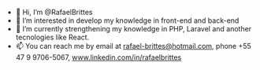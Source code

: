 - 👋 Hi, I’m @RafaelBrittes
- 👀 I’m interested in develop my knowledge in front-end and back-end
- 🌱 I’m currently strengthening my knowledge in PHP, Laravel and another tecnologies like React.
- 📫 You can reach me by email at rafael-brittes@hotmail.com, phone +55 47 9 9706-5067, www.linkedin.com/in/rafaelbrittes
